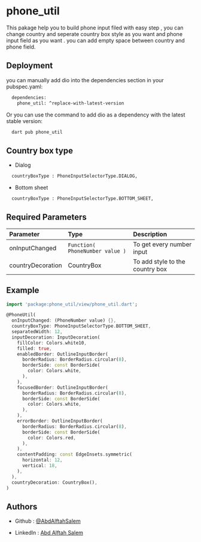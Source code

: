 # phone_util

This pakage help you to build phone input filed with easy step ,
you can change country and seperate country box style as you want and phone input field as you want
. you can add empty space between country and phone field.

## Deployment

you can manually add dio into the dependencies section in your pubspec.yaml:

```bash
  dependencies:
    phone_util: ^replace-with-latest-version
```

Or you can use the command to add dio as a dependency with the latest stable version:

```bash
  dart pub phone_util 
```

## Country box type

- Dialog

 ```bash
   countryBoxType : PhoneInputSelectorType.DIALOG, 
```

- Bottom sheet

 ```bash
   countryBoxType : PhoneInputSelectorType.BOTTOM_SHEET, 
```

## Required Parameters

| Parameter         | Type                            | Description                     |
|:------------------|:--------------------------------|:--------------------------------|
| onInputChanged    | `Function( PhoneNumber value )` | To get every number input       |
| countryDecoration | CountryBox                      | To add style to the country box |

## Example

```dart
import 'package:phone_util/view/phone_util.dart';

@PhoneUtil(
  onInputChanged: (PhoneNumber value) {},
  countryBoxType: PhoneInputSelectorType.BOTTOM_SHEET,
  separatedWidth: 12,
  inputDecoration: InputDecoration(
    fillColor: Colors.white10,
    filled: true,
    enabledBorder: OutlineInputBorder(
      borderRadius: BorderRadius.circular(8),
      borderSide: const BorderSide(
        color: Colors.white,
      ),
    ),
    focusedBorder: OutlineInputBorder(
      borderRadius: BorderRadius.circular(8),
      borderSide: const BorderSide(
        color: Colors.white,
      ),
    ),
    errorBorder: OutlineInputBorder(
      borderRadius: BorderRadius.circular(8),
      borderSide: const BorderSide(
        color: Colors.red,
      ),
    ),
    contentPadding: const EdgeInsets.symmetric(
      horizontal: 12,
      vertical: 18,
    ),
  ),
  countryDecoration: CountryBox(),
)
```

## Authors

- Github  : [@AbdAlftahSalem](https://github.com/AbdAlftahSalem)

- LinkedIn : [Abd Alftah Salem](https://www.linkedin.com/in/abd-alftah-salem-a3ba0b1bb/)

